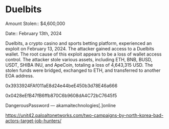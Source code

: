 # Duelbits

Amount Stolen:: $4,600,000

Date:: February 13th, 2024


Duelbits, a crypto casino and sports betting platform, experienced an exploit on February 13, 2024. The attacker gained access to a Duelbits wallet. The root cause of this exploit appears to be a loss of wallet access control. The attacker stole various assets, including ETH, BNB, BUSD, USDT, SHIBA INU, and ApeCoin, totaling a loss of 4,643,315 USD. The stolen funds were bridged, exchanged to ETH, and transferred to another EOA address.

0x3933924FAf011aE8d24e44beE450b3d78E46a666

0x0428eEfB47fB6ffb870C6b9608dA4C72bC7645f5


DangerousPassword — akamaitechnologies[.]online

https://unit42.paloaltonetworks.com/two-campaigns-by-north-korea-bad-actors-target-job-hunters/
